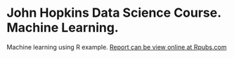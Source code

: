 # John Hopkins Data Science Course. Machine Learning. 
Machine learning using R example. 
[Report can be view online at Rpubs.com](https://rpubs.com/vwsingh/387638)
